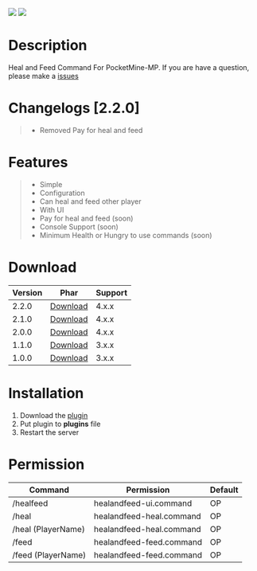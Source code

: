 [![](https://poggit.pmmp.io/shield.state/HealAndFeed)](https://poggit.pmmp.io/p/HealAndFeed) [![](https://poggit.pmmp.io/shield.dl.total/HealAndFeed)](https://poggit.pmmp.io/p/HealAndFeed)
# Description
Heal and Feed Command For PocketMine-MP. If you are have a question, please make a [issues](https://github.com/Kylan1940/HealAndFeed/issues/new)

# Changelogs [2.2.0]
>- Removed Pay for heal and feed

# Features
>- Simple
>- Configuration
>- Can heal and feed other player
>- With UI
>- Pay for heal and feed (soon)
>- Console Support (soon)
>- Minimum Health or Hungry to use commands (soon)

# Download
| Version | Phar | Support |
|---|---|---|
| 2.2.0 | [Download](https://github.com/Kylan1940/HealAndFeed/releases/download/2.2.0/HealAndFeed_v2.2.0.phar) |  4.x.x |
| 2.1.0 | [Download](https://github.com/Kylan1940/HealAndFeed/releases/download/2.1.0/HealAndFeed_v2.1.0.phar) |  4.x.x |
| 2.0.0 | [Download](https://github.com/Kylan1940/HealAndFeed/releases/download/2.0.0/HealAndFeed_v2.0.0.phar) |  4.x.x |
| 1.1.0 | [Download](https://github.com/Kylan1940/HealAndFeed/releases/download/1.1.0/HealAndFeed_v1.1.0.phar) |  3.x.x |
| 1.0.0 | [Download](https://github.com/Kylan1940/HealAndFeed/releases/download/1.0.0/HealAndFeed_v1.0.0.phar) |  3.x.x |

# Installation
1. Download the [plugin](https://github.com/Kylan1940/HealAndFeed/releases/download/2.2.0/HealAndFeed_v2.2.0.phar)
2. Put plugin to **plugins** file
3. Restart the server

# Permission
| Command | Permission | Default |
|---|---|---|
| /healfeed | healandfeed-ui.command | OP | 
| /heal | healandfeed-heal.command | OP |
| /heal (PlayerName) | healandfeed-heal.command | OP |
| /feed | healandfeed-feed.command | OP | 
| /feed (PlayerName) | healandfeed-feed.command | OP |
